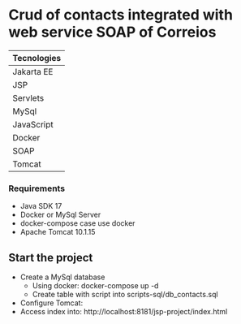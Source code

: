 # Crud of contacts integrated with web service SOAP of Correios


| Tecnologies 
| ------ |
| Jakarta EE | 
| JSP | 
| Servlets | 
| MySql | 
| JavaScript | 
| Docker | 
| SOAP | 
| Tomcat |


### Requirements

- Java SDK 17
- Docker or MySql Server
- docker-compose case use docker
- Apache Tomcat 10.1.15


## Start the project

+ Create a MySql database
  - Using docker: docker-compose up -d
  - Create table with script into scripts-sql/db_contacts.sql
+ Configure Tomcat:
+ Access index into: http://localhost:8181/jsp-project/index.html